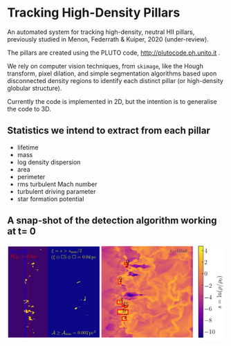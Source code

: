 # Tracking High-Density Pillars
An automated system for tracking high-density, neutral HII pillars, previously studied in Menon, Federrath & Kuiper, 2020 (under-review).

The pillars are created using the PLUTO code, http://plutocode.ph.unito.it .

We rely on computer vision techniques, from `skimage`, like the Hough transform, pixel dilation, and simple segmentation algorithms based upon disconnected density regions to identify each distinct pillar (or high-density globular structure).

Currently the code is implemented in 2D, but the intention is to generalise the code to 3D.

## Statistics we intend to extract from each pillar

* lifetime
* mass
* log density dispersion
* area
* perimeter
* rms turbulent Mach number
* turbulent driving parameter
* star formation potential

## A snap-shot of the detection algorithm working at t= 0
![t=0](/Pics/gitPic1.png)
